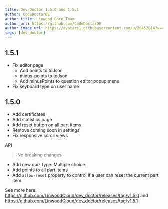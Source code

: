```yaml
---
title: Dev-Doctor 1.5.0 and 1.5.1
author: CodeDoctorDE
author_title: Linwood Core Team
author_url: https://github.com/CodeDoctorDE
author_image_url: https://avatars1.githubusercontent.com/u/20452814?v=4
tags: [dev-doctor]
---
```


## 1.5.1

* Fix editor page
  * Add points to toJson
  * minus-points to toJson
  * Add minusPoints to question editor popup menu
* Fix keyboard type on user name


## 1.5.0

* Add certificates
* Add statistics page
* Add reset button on all part items
* Remove coming soon in settings
* Fix responsive scroll views

API

> No breaking changes

* Add new quiz type: Multiple choice
* Add points to all part items
* Add `allow-reset` property to control if a user can reset the current part item

See more here: <https://github.com/LinwoodCloud/dev_doctor/releases/tag/v1.5.0> and <https://github.com/LinwoodCloud/dev_doctor/releases/tag/v1.5.1>
